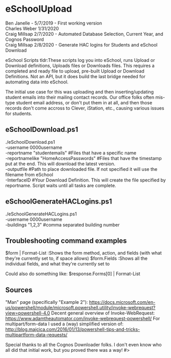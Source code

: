 # eSchoolUpload

Ben Janelle - 5/7/2019 - First working version  
Charles Weber 1/31/2020  
Craig Millsap 2/7/2020 - Automated Database Selection, Current Year, and Cognos Password  
Craig Millsap 2/8/2020 - Generate HAC logins for Students and eSchool Download  

eSchool Scripts
tldr:These scripts log you into eSchool, runs Upload or Download definitions, Uploads files or Downloads files. This requires a completed and ready file to upload, pre-built Upload or Download Definitions. Not an API, but it does build the last bridge needed for automating data into eSchool.

The initial use case for this was uploading and then inserting/updating student emails into their mailing contact records.
Our office folks often mis-type student email address, or don't put them in at all, and then those records don't come accross to Clever, iStation, etc., causing various issues for students.

eSchoolDownload.ps1
-------------------------------------------------------------------------
./eSchoolDownload.ps1  
  -username 0000username  
  -reportname "studentemails" #Files that have a specific name  
  -reportnamelike "HomeAccessPasswords" #Files that have the timestamp put at the end. This will download the latest version.  
  -outputfile #Path to place downloaded file. If not specified it will use the filename from eSchool  
  -InterfaceID #Your Download Definition. This will create the file specified by reportname. Script waits until all tasks are complete.

eSchoolGenerateHACLogins.ps1
-------------------------------------------------------------------------
./eSchoolGenerateHACLogins.ps1  
  -username 0000username  
  -buildings "1,2,3" #comma separated building number

Troubleshooting command examples
-------------------------------------------------------------------------
$form | Format-List :Shows the form method, action, and fields (with what they're currently set to, if space allows)
$form.Fields  :Shows all the individual fields, and what they're currently set to

Could also do something like: $response.Forms[0] | Format-List

Sources
-------------------------------------------------------------------------
"Man" page (specifically "Example 2"): https://docs.microsoft.com/en-us/powershell/module/microsoft.powershell.utility/invoke-webrequest?view=powershell-4.0
Decent general overview of Invoke-WebRequest: https://www.adamtheautomator.com/invoke-webrequest-powershell/
For multipart/form-data I used a (way) simplified version of: http://blog.majcica.com/2016/01/13/powershell-tips-and-tricks-multipartform-data-requests/

Special thanks to all the Cognos Downloader folks.  I don't even know who all did that initial work, but you proved there was a way!
#>
